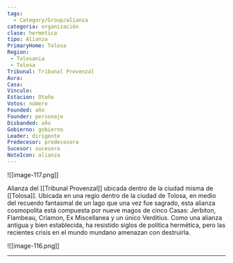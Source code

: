 ```yaml
---
tags:
  - Category/Group/alianza
categoria: organización
clase: hermética
tipo: Alianza
PrimaryHome: Tolosa 
Region:
 - Tolosania 
 - Tolosa 
Tribunal: Tribunal Provenzal 
Aura: 
Casa: 
Vinculo: 
Estacion: Otoño 
Votos: número
Founded: año
Founder: personaje
Disbanded: año
Gobierno: gobierno
Leader: dirigente
Predecesor: predecesora
Sucesor: sucesora
NoteIcon: alianza
---
```


![[image-117.png]]

Alianza del [[Tribunal Provenzal]] ubicada dentro de la  ciudad misma de [[Tolosa]]. 
Ubicada en una regio dentro de la ciudad de Tolosa, en medio del recuerdo fantasmal de un lago que una vez fue sagrado, esta alianza cosmopolita está compuesta por nueve magos de cinco Casas: Jerbiton, Flambeau, Criamon, Ex Miscellanea y un único Verditius. Como una alianza antigua y bien establecida, ha resistido siglos de política hermética, pero las recientes crisis en el mundo mundano amenazan con destruirla. 

![[image-116.png]]

---